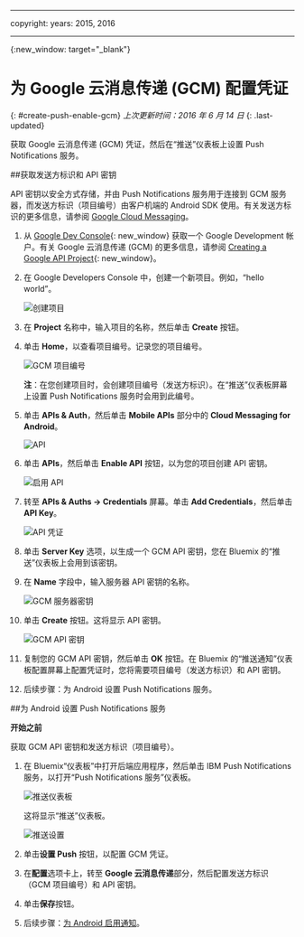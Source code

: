 
---

copyright:
 years: 2015, 2016

---

{:new_window: target="_blank"}
# 为 Google 云消息传递 (GCM) 配置凭证
{: #create-push-enable-gcm}
*上次更新时间：2016 年 6 月 14 日*
{: .last-updated}

获取 Google 云消息传递 (GCM) 凭证，然后在“推送”仪表板上设置 Push Notifications 服务。

##获取发送方标识和 API 密钥

API 密钥以安全方式存储，并由 Push Notifications 服务用于连接到 GCM 服务器，而发送方标识（项目编号）由客户机端的 Android SDK 使用。有关发送方标识的更多信息，请参阅 [Google Cloud Messaging](https://developers.google.com/cloud-messaging/gcm#arch)。

1. 从 [Google Dev Console](https://console.developers.google.com/start){: new_window} 获取一个 Google Development 帐户。有关 Google 云消息传递 (GCM) 的更多信息，请参阅 [Creating a Google API Project](https://developers.google.com/console/help/new/){: new_window}。

2. 在 Google Developers Console 中，创建一个新项目。例如，“hello world”。

	![创建项目](images/gcm_createproject.jpg)

3. 在 **Project** 名称中，输入项目的名称，然后单击 **Create** 按钮。
4. 单击 **Home**，以查看项目编号。记录您的项目编号。

	![GCM 项目编号](images/gcm_projectnumber.jpg)

	**注**：在您创建项目时，会创建项目编号（发送方标识）。在“推送”仪表板屏幕上设置 Push Notifications 服务时会用到此编号。

5. 单击 **APIs & Auth**，然后单击 **Mobile APIs** 部分中的 **Cloud Messaging for Android**。

	![API](images/gcm_mobileapi.jpg)

6. 单击 **APIs**，然后单击 **Enable API** 按钮，以为您的项目创建 API 密钥。

	![启用 API ](images/gcm_enable_api.jpg)

7. 转至 **APIs & Auths -> Credentials** 屏幕。单击 **Add Credentials**，然后单击 **API Key**。

	![API 凭证](images/api_credentials.jpg)

8. 单击 **Server Key** 选项，以生成一个 GCM API 密钥，您在 Bluemix 的“推送”仪表板上会用到该密钥。
9. 在 **Name** 字段中，输入服务器 API 密钥的名称。

	![GCM 服务器密钥](images/gcm_serverkey.jpg)

10. 单击 **Create** 按钮。这将显示 API 密钥。

	![GCM API 密钥](images/gcm_apikey.jpg)

11. 复制您的 GCM API 密钥，然后单击 **OK** 按钮。在 Bluemix 的“推送通知”仪表板配置屏幕上配置凭证时，您将需要项目编号（发送方标识）和 API 密钥。 
12. 后续步骤：为 Android 设置 Push Notifications 服务。

##为 Android 设置 Push Notifications 服务

**开始之前**

获取 GCM API 密钥和发送方标识（项目编号）。 

1. 在 Bluemix“仪表板”中打开后端应用程序，然后单击 IBM Push Notifications 服务，以打开“Push Notifications 服务”仪表板。
 
	![推送仪表板](images/bluemixdashboard_push.jpg)

	这将显示“推送”仪表板。
	
	![推送设置](images/setup_push_main.jpg)

2. 单击**设置 Push** 按钮，以配置 GCM 凭证。
1. 在**配置**选项卡上，转至 **Google 云消息传递**部分，然后配置发送方标识（GCM 项目编号）和 API 密钥。

4. 单击**保存**按钮。 
5. 后续步骤：[为 Android 启用通知](c_enable_push.html)。
